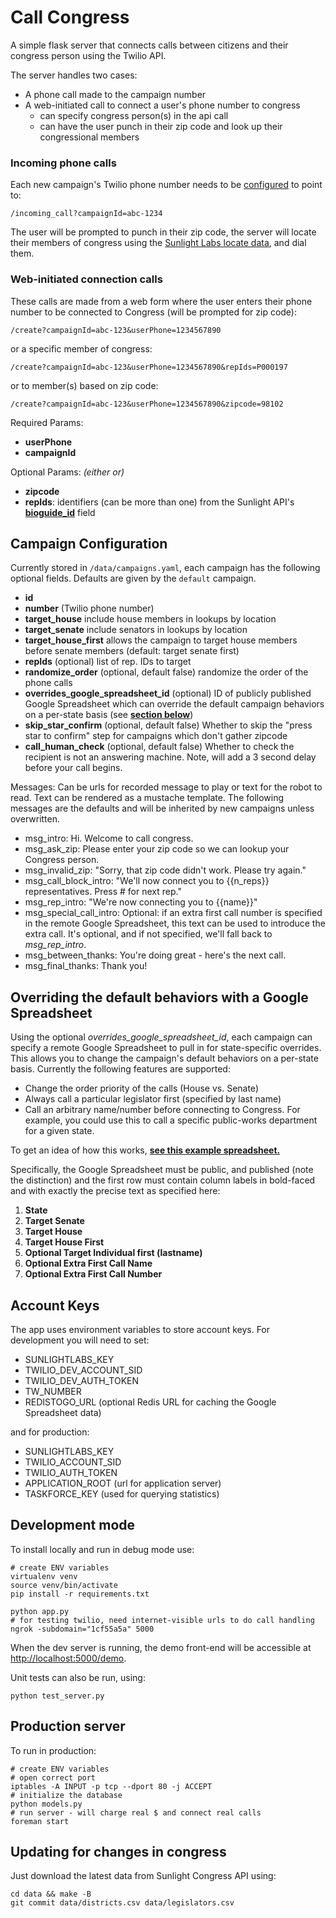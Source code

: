 Call Congress
==============

A simple flask server that connects calls between citizens and their congress person using the Twilio API.


The server handles two cases:

* A phone call made to the campaign number
* A web-initiated call to connect a user's phone number to congress
    * can specify congress person(s) in the api call
    * can have the user punch in their zip code and look up their congressional members

### Incoming phone calls
Each new campaign's Twilio phone number needs to be [configured](http://twilio.com/user/account/phone-numbers/incoming) to point to:

    /incoming_call?campaignId=abc-1234

The user will be prompted to punch in their zip code, the server will locate their members of congress using the [Sunlight Labs locate data](http://sunlightlabs.github.io/congress/index.html#bulk-data/zip-codes-to-congressional-districts), and dial them.

### Web-initiated connection calls
These calls are made from a web form where the user enters their phone number to be connected to Congress (will be prompted for zip code):

    /create?campaignId=abc-123&userPhone=1234567890

or a specific member of congress:

    /create?campaignId=abc-123&userPhone=1234567890&repIds=P000197

or to member(s) based on zip code:

    /create?campaignId=abc-123&userPhone=1234567890&zipcode=98102

Required Params:

* **userPhone**
* **campaignId**

Optional Params: *(either or)*

* **zipcode**
* **repIds**: identifiers (can be more than one) from the Sunlight API's [**bioguide_id**](http://sunlightlabs.github.io/congress/legislators.html#fields/identifiers) field


Campaign Configuration
----------------------
Currently stored in ``/data/campaigns.yaml``, each campaign has the following optional fields. Defaults are given by the ``default`` campaign.

* **id**
* **number** (Twilio phone number)
* **target_house** include house members in lookups by location
* **target_senate** include senators in lookups by location
* **target_house_first** allows the campaign to target house members before senate members (default: target senate first)
* **repIds** (optional) list of rep. IDs to target
* **randomize_order** (optional, default false) randomize the order of the phone calls
* **overrides_google_spreadsheet_id** (optional) ID of publicly published Google Spreadsheet which can override the default campaign behaviors on a per-state basis (see [**section below**](#overriding-the-default-behaviors-with-a-google-spreadsheet))
* **skip_star_confirm** (optional, default false) Whether to skip the "press star to confirm" step for campaigns which don't gather zipcode
* **call_human_check** (optional, default false) Whether to check the recipient is not an answering machine. Note, will add a 3 second delay before your call begins.

Messages: Can be urls for recorded message to play or text for the robot to read. Text can be rendered as a mustache template. The following messages are the defaults and will be inherited by new campaigns unless overwritten.

* msg_intro: Hi. Welcome to call congress.
* msg_ask_zip: Please enter your zip code so we can lookup your Congress person.
* msg_invalid_zip: "Sorry, that zip code didn't work. Please try again."
* msg_call_block_intro: "We'll now connect you to {{n_reps}} representatives. Press # for next rep."
* msg_rep_intro: "We're now connecting you to {{name}}"
* msg_special_call_intro: Optional: if an extra first call number is specified in the remote Google Spreadsheet, this text can be used to introduce the extra call. It's optional, and if not specified, we'll fall back to _msg_rep_intro_.
* msg_between_thanks: You're doing great - here's the next call.
* msg_final_thanks: Thank you!


Overriding the default behaviors with a Google Spreadsheet
----------------------------------------------------------
Using the optional _overrides_google_spreadsheet_id_, each campaign can specify
a remote Google Spreadsheet to pull in for state-specific overrides. This allows
you to change the campaign's default behaviors on a per-state basis. Currently
the following features are supported:

* Change the order priority of the calls (House vs. Senate)
* Always call a particular legislator first (specified by last name)
* Call an arbitrary name/number before connecting to Congress. For example, you
  could use this to call a specific public-works department for a given state.

To get an idea of how this works, [**see this example spreadsheet.**](https://docs.google.com/spreadsheets/d/1SxJWmzjNAnpkcKrMDbbnUJjx4qBX6vsF5MiyOXwf-NM/edit?usp=sharing)

Specifically, the Google Spreadsheet must be public, and published (note the
distinction) and the first row must contain column labels in bold-faced and with
exactly the precise text as specified here:

1. **State**
2. **Target Senate**
3. **Target House**
4. **Target House First**
5. **Optional Target Individual first (lastname)**
6. **Optional Extra First Call Name**
7. **Optional Extra First Call Number**


Account Keys
------------

The app uses environment variables to store account keys. For development you will need to set:

* SUNLIGHTLABS_KEY
* TWILIO_DEV_ACCOUNT_SID
* TWILIO_DEV_AUTH_TOKEN
* TW_NUMBER
* REDISTOGO_URL (optional Redis URL for caching the Google Spreadsheet data)

and for production:

* SUNLIGHTLABS_KEY
* TWILIO_ACCOUNT_SID
* TWILIO_AUTH_TOKEN
* APPLICATION_ROOT (url for application server)
* TASKFORCE_KEY (used for querying statistics)

Development mode
-------------------
To install locally and run in debug mode use:

    # create ENV variables
    virtualenv venv
    source venv/bin/activate
    pip install -r requirements.txt

    python app.py
    # for testing twilio, need internet-visible urls to do call handling
    ngrok -subdomain="1cf55a5a" 5000

When the dev server is running, the demo front-end will be accessible at [http://localhost:5000/demo](http://localhost:5000/demo).

Unit tests can also be run, using:

    python test_server.py

Production server
------------------
To run in production:

    # create ENV variables
    # open correct port
    iptables -A INPUT -p tcp --dport 80 -j ACCEPT
    # initialize the database
    python models.py
    # run server - will charge real $ and connect real calls
    foreman start

Updating for changes in congress
--------------------------------
Just download the latest data from Sunlight Congress API using:

    cd data && make -B
    git commit data/districts.csv data/legislators.csv
